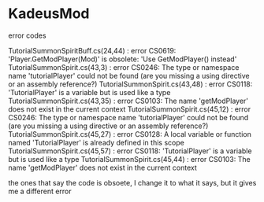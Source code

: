 # KadeusMod
error codes

TutorialSummonSpiritBuff.cs(24,44) : error CS0619: 'Player.GetModPlayer<T>(Mod)' is obsolete: 'Use GetModPlayer<T>() instead'
TutorialSummonSpirit.cs(43,3) : error CS0246: The type or namespace name 'tutorialPlayer' could not be found (are you missing a using directive or an assembly reference?)
TutorialSummonSpirit.cs(43,48) : error CS0118: 'TutorialPlayer' is a variable but is used like a type
TutorialSummonSpirit.cs(43,35) : error CS0103: The name 'getModPlayer' does not exist in the current context
TutorialSummonSpirit.cs(45,12) : error CS0246: The type or namespace name 'tutorialPlayer' could not be found (are you missing a using directive or an assembly reference?)
TutorialSummonSpirit.cs(45,27) : error CS0128: A local variable or function named 'TutorialPlayer' is already defined in this scope
TutorialSummonSpirit.cs(45,57) : error CS0118: 'TutorialPlayer' is a variable but is used like a type
TutorialSummonSpirit.cs(45,44) : error CS0103: The name 'getModPlayer' does not exist in the current context

the ones that say the code is obsoete, I change it to what it says, but it gives me a different error
